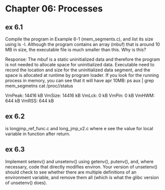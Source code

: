 Chapter 06: Processes
=====================

ex 6.1
------
Compile the program in Example 6-1 (mem_segments.c), and list its size using ls -l. Although the program contains an array (mbuf) that is around 10 MB in size, the executable file is much smaller than this. Why is this?

Response: The mbuf is a static uninitialized data and therefore the program is not needed to allocate space for uninitialized data. Executable need to record the location and size for the uninitialized data segment, and the space is allocated at runtime by program loader.
If you look for the running process in memory, you can see that it will have apr 10MB:
ps aux | grep mem_segmetns
cat /proc/<ID>/status

VmPeak:	   14416 kB
VmSize:	   14416 kB
VmLck:	       0 kB
VmPin:	       0 kB
VmHWM:	     644 kB
VmRSS:	     644 kB


ex 6.2
------
is longjmp_ref_func.c and long_jmp_v2.c where e see the value for local variable in function after return.

ex 6.3 
------
Implement setenv() and unsetenv() using getenv(), putenv(), and, where necessary, code that directly modifies environ. Your version of unsetenv() should check to see whether there are multiple definitions of an environment variable, and remove them all (which is what the glibc version of unsetenv() does). 
